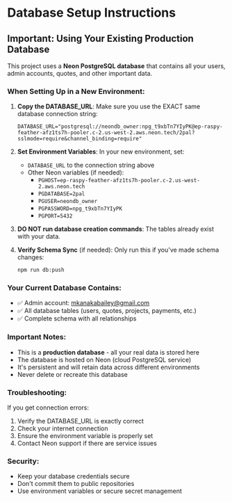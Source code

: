 # Database Setup Instructions

## Important: Using Your Existing Production Database

This project uses a **Neon PostgreSQL database** that contains all your users, admin accounts, quotes, and other important data.

### When Setting Up in a New Environment:

1. **Copy the DATABASE_URL**: Make sure you use the EXACT same database connection string:
   ```
   DATABASE_URL="postgresql://neondb_owner:npg_t9xbTn7YIyPK@ep-raspy-feather-afz1ts7h-pooler.c-2.us-west-2.aws.neon.tech/2pal?sslmode=require&channel_binding=require"
   ```

2. **Set Environment Variables**: In your new environment, set:
   - `DATABASE_URL` to the connection string above
   - Other Neon variables (if needed):
     - `PGHOST=ep-raspy-feather-afz1ts7h-pooler.c-2.us-west-2.aws.neon.tech`
     - `PGDATABASE=2pal`
     - `PGUSER=neondb_owner`
     - `PGPASSWORD=npg_t9xbTn7YIyPK`
     - `PGPORT=5432`

3. **DO NOT run database creation commands**: The tables already exist with your data.

4. **Verify Schema Sync** (if needed): Only run this if you've made schema changes:
   ```bash
   npm run db:push
   ```

### Your Current Database Contains:
- ✅ Admin account: mkanakabailey@gmail.com
- ✅ All database tables (users, quotes, projects, payments, etc.)
- ✅ Complete schema with all relationships

### Important Notes:
- This is a **production database** - all your real data is stored here
- The database is hosted on Neon (cloud PostgreSQL service)
- It's persistent and will retain data across different environments
- Never delete or recreate this database

### Troubleshooting:
If you get connection errors:
1. Verify the DATABASE_URL is exactly correct
2. Check your internet connection
3. Ensure the environment variable is properly set
4. Contact Neon support if there are service issues

### Security:
- Keep your database credentials secure
- Don't commit them to public repositories
- Use environment variables or secure secret management